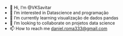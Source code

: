 - 👋 Hi, I’m @VKSavitar
- 👀 I’m interested in Datascience and programação 
- 🌱 I’m currently learning visualização de dados pandas
- 💞️ I’m looking to collaborate on projetos data science 
- 📫 How to reach me daniel.roma333@gmail.com

<!---
VKSavitar/VKSavitar is a ✨ special ✨ repository because its `README.md` (this file) appears on your GitHub profile.
You can click the Preview link to take a look at your changes.
--->
